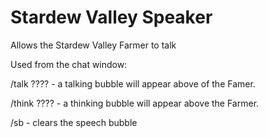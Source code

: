# Stardew Valley Speaker
Allows the Stardew Valley Farmer to talk

Used from the chat window:

/talk ???? - a talking bubble will appear above of the Famer.

/think ???? - a thinking bubble will appear above the Farmer.

/sb - clears the speech bubble
